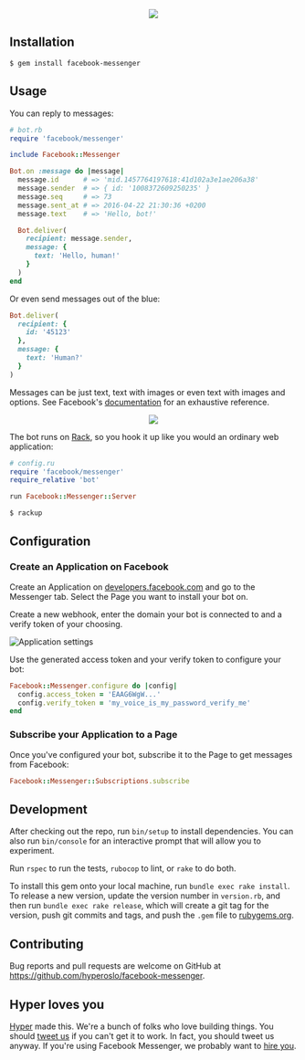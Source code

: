 <p align="center">
  <img src="https://rawgit.com/hyperoslo/facebook-messenger/master/docs/logo.png">
</p>

## Installation

    $ gem install facebook-messenger

## Usage

You can reply to messages:

```ruby
# bot.rb
require 'facebook/messenger'

include Facebook::Messenger

Bot.on :message do |message|
  message.id      # => 'mid.1457764197618:41d102a3e1ae206a38'
  message.sender  # => { id: '1008372609250235' }
  message.seq     # => 73
  message.sent_at # => 2016-04-22 21:30:36 +0200
  message.text    # => 'Hello, bot!'

  Bot.deliver(
    recipient: message.sender,
    message: {
      text: 'Hello, human!'
    }
  )
end
```

Or even send messages out of the blue:

```ruby
Bot.deliver(
  recipient: {
    id: '45123'
  },
  message: {
    text: 'Human?'
  }
)
```

Messages can be just text, text with images or even text with images and
options. See Facebook's [documentation][message-documentation] for an
exhaustive reference.

<p align="center">
  <img src="https://rawgit.com/hyperoslo/facebook-messenger/master/docs/example_conversation.png">
</p>

The bot runs on [Rack][rack], so you hook it up like you would an ordinary
web application:

```ruby
# config.ru
require 'facebook/messenger'
require_relative 'bot'

run Facebook::Messenger::Server
```

```
$ rackup
```

## Configuration

### Create an Application on Facebook

Create an Application on [developers.facebook.com][facebook-developers] and go
to the Messenger tab. Select the Page you want to install your bot on.

Create a new webhook, enter the domain your bot is connected to and a verify
token of your choosing.

![Application settings](https://scontent-amt2-1.xx.fbcdn.net/hphotos-xfp1/t39.2178-6/12057143_211110782612505_894181129_n.png)

Use the generated access token and your verify token to configure your bot:

```ruby
Facebook::Messenger.configure do |config|
  config.access_token = 'EAAG6WgW...'
  config.verify_token = 'my_voice_is_my_password_verify_me'
end
```

### Subscribe your Application to a Page

Once you've configured your bot, subscribe it to the Page to get messages
from Facebook:

```ruby
Facebook::Messenger::Subscriptions.subscribe
```

## Development

After checking out the repo, run `bin/setup` to install dependencies. You can also run
`bin/console` for an interactive prompt that will allow you to experiment.

Run `rspec` to run the tests, `rubocop` to lint, or `rake` to do both.

To install this gem onto your local machine, run `bundle exec rake install`. To
release a new version, update the version number in `version.rb`, and then run
`bundle exec rake release`, which will create a git tag for the version, push git
commits and tags, and push the `.gem` file to [rubygems.org](https://rubygems.org).

## Contributing

Bug reports and pull requests are welcome on GitHub at
https://github.com/hyperoslo/facebook-messenger.

## Hyper loves you

[Hyper] made this. We're a bunch of folks who love building things. You should
[tweet us] if you can't get it to work. In fact, you should tweet us anyway.
If you're using Facebook Messenger, we probably want to [hire you].

[Hyper]: https://github.com/hyperoslo
[tweet us]: http://twitter.com/hyperoslo
[hire you]: http://www.hyper.no/jobs/engineers
[MIT License]: http://opensource.org/licenses/MIT
[rubygems.org]: https://rubygems.org
[message-documentation]: https://developers.facebook.com/docs/messenger-platform/send-api-reference#request
[facebook-developers]: https://developers.facebook.com
[rack]: https://github.com/rack/rack
